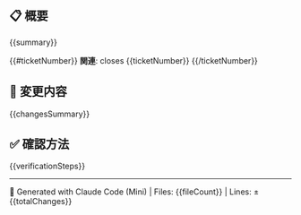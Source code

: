 ## 📋 概要
{{summary}}

{{#ticketNumber}}
**関連**: closes {{ticketNumber}}
{{/ticketNumber}}

## 🎯 変更内容
{{changesSummary}}

## ✅ 確認方法
{{verificationSteps}}

---
🤖 Generated with Claude Code (Mini) | Files: {{fileCount}} | Lines: ±{{totalChanges}}